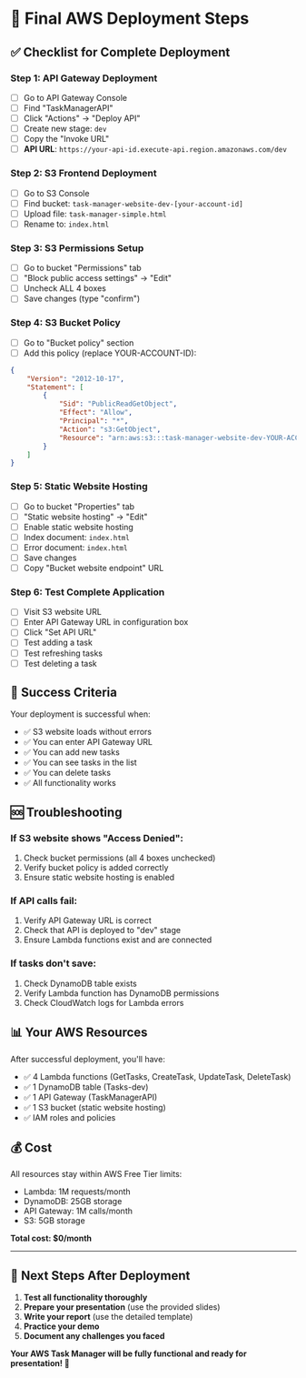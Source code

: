 # 🚀 Final AWS Deployment Steps

## ✅ Checklist for Complete Deployment

### Step 1: API Gateway Deployment
- [ ] Go to API Gateway Console
- [ ] Find "TaskManagerAPI"
- [ ] Click "Actions" → "Deploy API"
- [ ] Create new stage: `dev`
- [ ] Copy the "Invoke URL"
- [ ] **API URL**: `https://your-api-id.execute-api.region.amazonaws.com/dev`

### Step 2: S3 Frontend Deployment
- [ ] Go to S3 Console
- [ ] Find bucket: `task-manager-website-dev-[your-account-id]`
- [ ] Upload file: `task-manager-simple.html`
- [ ] Rename to: `index.html`

### Step 3: S3 Permissions Setup
- [ ] Go to bucket "Permissions" tab
- [ ] "Block public access settings" → "Edit"
- [ ] Uncheck ALL 4 boxes
- [ ] Save changes (type "confirm")

### Step 4: S3 Bucket Policy
- [ ] Go to "Bucket policy" section
- [ ] Add this policy (replace YOUR-ACCOUNT-ID):

```json
{
    "Version": "2012-10-17",
    "Statement": [
        {
            "Sid": "PublicReadGetObject",
            "Effect": "Allow",
            "Principal": "*",
            "Action": "s3:GetObject",
            "Resource": "arn:aws:s3:::task-manager-website-dev-YOUR-ACCOUNT-ID/*"
        }
    ]
}
```

### Step 5: Static Website Hosting
- [ ] Go to bucket "Properties" tab
- [ ] "Static website hosting" → "Edit"
- [ ] Enable static website hosting
- [ ] Index document: `index.html`
- [ ] Error document: `index.html`
- [ ] Save changes
- [ ] Copy "Bucket website endpoint" URL

### Step 6: Test Complete Application
- [ ] Visit S3 website URL
- [ ] Enter API Gateway URL in configuration box
- [ ] Click "Set API URL"
- [ ] Test adding a task
- [ ] Test refreshing tasks
- [ ] Test deleting a task

## 🎉 Success Criteria

Your deployment is successful when:
- ✅ S3 website loads without errors
- ✅ You can enter API Gateway URL
- ✅ You can add new tasks
- ✅ You can see tasks in the list
- ✅ You can delete tasks
- ✅ All functionality works

## 🆘 Troubleshooting

### If S3 website shows "Access Denied":
1. Check bucket permissions (all 4 boxes unchecked)
2. Verify bucket policy is added correctly
3. Ensure static website hosting is enabled

### If API calls fail:
1. Verify API Gateway URL is correct
2. Check that API is deployed to "dev" stage
3. Ensure Lambda functions exist and are connected

### If tasks don't save:
1. Check DynamoDB table exists
2. Verify Lambda function has DynamoDB permissions
3. Check CloudWatch logs for Lambda errors

## 📊 Your AWS Resources

After successful deployment, you'll have:
- ✅ 4 Lambda functions (GetTasks, CreateTask, UpdateTask, DeleteTask)
- ✅ 1 DynamoDB table (Tasks-dev)
- ✅ 1 API Gateway (TaskManagerAPI)
- ✅ 1 S3 bucket (static website hosting)
- ✅ IAM roles and policies

## 💰 Cost

All resources stay within AWS Free Tier limits:
- Lambda: 1M requests/month
- DynamoDB: 25GB storage
- API Gateway: 1M calls/month
- S3: 5GB storage

**Total cost: $0/month**

---

## 🎯 Next Steps After Deployment

1. **Test all functionality thoroughly**
2. **Prepare your presentation** (use the provided slides)
3. **Write your report** (use the detailed template)
4. **Practice your demo**
5. **Document any challenges you faced**

**Your AWS Task Manager will be fully functional and ready for presentation! 🚀**

